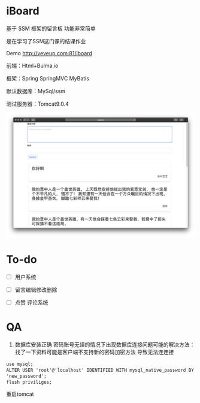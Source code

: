 # iBoard

基于 SSM 框架的留言板 功能非常简单

是在学习了SSM这门课的结课作业

Demo
http://veveup.com:81/iboard

前端：Html+Bulma.io

框架：Spring SpringMVC MyBatis

默认数据库：MySql/ssm

测试服务器：Tomcat9.0.4


![img](./img/demo1.png)

# To-do
 - [ ] 用户系统
 - [ ] 留言编辑修改删除
 - [ ] 点赞 评论系统
 
 
 # QA
 1. 数据库安装正确 密码账号无误的情况下出现数据库连接问题可能的解决方法：
 找了一下资料可能是客户端不支持新的密码加密方法 导致无法连连接
 ```mysql
use mysql;
ALTER USER 'root'@'localhost' IDENTIFIED WITH mysql_native_password BY 'new_password';
flush priviliges;
```
重启tomcat


